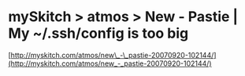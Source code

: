 <!--
id: 12500666
link: http://tumblr.atmos.org/post/12500666/myskitch-atmos-new-pastie-my-ssh-config-is
slug: myskitch-atmos-new-pastie-my-ssh-config-is
date: Thu Sep 20 2007 09:28:00 GMT-0700 (PDT)
publish: 2007-09-020
tags: 
title: mySkitch > atmos > New - Pastie | My ~/.ssh/config is too big
-->


mySkitch > atmos > New - Pastie | My ~/.ssh/config is too big
=============================================================

[http://myskitch.com/atmos/new\_-\_pastie-20070920-102144/](http://myskitch.com/atmos/new_-_pastie-20070920-102144/)

